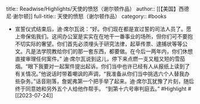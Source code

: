 title:: Readwise/Highlights/天使的愤怒（谢尔顿作品）
author:: [[【美国】西德尼·谢尔顿]]
full-title:: 天使的愤怒（谢尔顿作品）
category:: #books

- 宣誓仪式结束后，迪·席尔瓦说：“好。你们现在都是宣过誓的司法人员了。愿上帝保佑我们。这间办公室是实实在在地干一番事业的场所，但你们可不要抱不切实际的奢望。你们首先必须埋头于研究法律，起草传票、逮捕状等等公文。凡是法学院教给你们的那一套东西，都要做。在今后一两年内，你们休想直接审理任何案件。”
  迪·席尔瓦说到这儿，停下来点燃一支又粗又短的雪茄烟。“眼下我要对一起案件提出起诉。你们当中也许已经有人从报纸上读到了有关情况。”他说话时带着嘲讽的声调，“我准备从你们当中挑选六个人替我办些杂务。”话音刚落，詹妮弗第一个把手举了起来。迪·席尔瓦犹豫了片刻，随后终于同意她和另外五个人给他作帮手。
  “到第十六号审判庭去。” #Highlight #[[2023-07-24]]